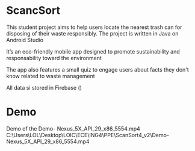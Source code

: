 # ScancSort
This student project aims to help users locate the nearest trash can for disposing of their waste responsibly. 
The project is written in Java on Android Studio

It’s an eco-friendly mobile app designed to promote sustainability and responsability toward the environment

The app also features a small quiz to engage users about facts they don't know related to waste management

All data si stored in Firebase ()

# Demo
Demo of the Demo- Nexus_5X_API_29_x86_5554.mp4
C:\Users\LOL\Desktop\LOIC\ECE\ING4\PPE\ScanSort4_v2\Demo- Nexus_5X_API_29_x86_5554.mp4

